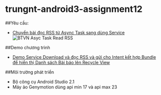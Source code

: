 ﻿# trungnt-android3-assignment12

##Yêu cầu:
+ [Chuyển bài đọc RSS từ Async Task sang dùng Service](https://github.com/trantrungnt/trungnt-android3-assignment11)
![BTVN Asyc Task Read RSS](http://i477.photobucket.com/albums/rr132/trungepu/AsyncTask-ReadRSS_zpsnfoobfpr.jpg)

##Demo chương trình
+ [Demo Service Download và đọc RSS và gửi cho Intent kết hợp Bundle để hiển thị Danh sách Bài báo lên Recycle View](https://youtu.be/m6NlqZS91GM)

##Môi trường phát triển
+ Bộ công cụ Android Studio 2.1
+ Máy ảo Genymotion dùng api min 17 và api max 23
